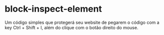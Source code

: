 # block-inspect-element
Um código simples que protegerá seu website de pegarem o código com a key Ctrl + Shift + I, além do clique com o botão direito do mouse.
